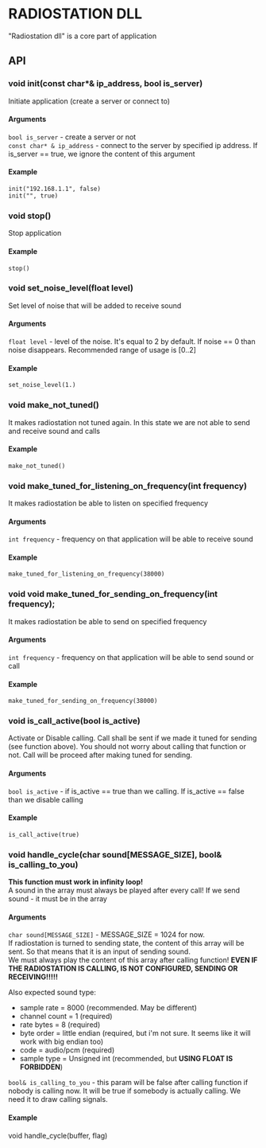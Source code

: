 # RADIOSTATION DLL
"Radiostation dll" is a core part of application

## API
### void init(const char*& ip_address, bool is_server)
Initiate application (create a server or connect to)
#### Arguments
``bool is_server`` - create a server or not <br>
``const char* & ip_address`` - connect to the server by specified ip address. 
If is_server == true, we ignore the content of this argument
#### Example
``init("192.168.1.1", false)`` <br>
``init("", true)``

### void stop()
Stop application
#### Example
``stop()``

### void set_noise_level(float level)
Set level of noise that will be added to receive sound
#### Arguments
`float level` - level of the noise. It's equal to 2 by default. 
If noise == 0 than noise disappears. Recommended range of usage is [0..2]
#### Example
`set_noise_level(1.)`

### void make_not_tuned()
It makes radiostation not tuned again.
In this state we are not able to send and receive sound and calls
#### Example
`make_not_tuned()`

### void make_tuned_for_listening_on_frequency(int frequency)
It makes radiostation be able to listen on specified frequency
#### Arguments
`int frequency` - frequency on that application will be able to receive sound
#### Example
`make_tuned_for_listening_on_frequency(38000)`

### void void make_tuned_for_sending_on_frequency(int frequency);
It makes radiostation be able to send on specified frequency
#### Arguments
`int frequency` - frequency on that application will be able to send sound or call
#### Example
`make_tuned_for_sending_on_frequency(38000)`

### void is_call_active(bool is_active)
Activate or Disable calling. Call shall be sent if we made it tuned for sending (see function above).
You should not worry about calling that function or not. Call will be proceed after making tuned for sending.
#### Arguments
`bool is_active` - if is_active == true than we calling. If is_active == false than we disable calling
#### Example
`is_call_active(true)`

### void handle_cycle(char sound[MESSAGE_SIZE], bool& is_calling_to_you)
<b>This function must work in infinity loop!</b> <br>
A sound in the array must always be played after every call!
If we send sound - it must be in the array
#### Arguments
`char sound[MESSAGE_SIZE]` - MESSAGE_SIZE = 1024 for now.  <br>
If radiostation is turned to sending state, the content of this array will be sent.
So that means that it is an input of sending sound.<br>
We must always play the content of this array after calling function!
<b>EVEN IF THE RADIOSTATION IS CALLING, IS NOT CONFIGURED, SENDING OR RECEIVING!!!!!</b>

Also expected sound type:
* sample rate = 8000 (recommended. May be different)
* channel count = 1 (required)
* rate bytes = 8 (required)
* byte order = little endian (required, but i'm not sure. It seems like it will work with big endian too)
* code = audio/pcm (required)
* sample type = Unsigned int (recommended, but <b>USING FLOAT IS FORBIDDEN</b>)

`bool& is_calling_to_you` - this param will be false after calling function if nobody is calling now.
It will be true if somebody is actually calling. We need it to draw calling signals.

#### Example
void handle_cycle(buffer, flag)

